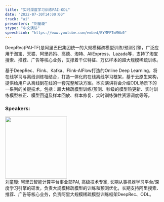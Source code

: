 ```yaml
---
title: "实时深度学习训练PAI-ODL"
date: "2022-07-30T14:00:00"
track: "ai"
presenters: "刘童璇"
stype: "中文演讲"
speechLink: "https://www.youtube.com/embed/EYMFFTmM6b0"
---
```

DeepRec(PAI-TF)是阿里巴巴集团统一的大规模稀疏模型训练/预测引擎，广泛应用于淘宝、天猫、阿里妈妈、高德、淘特、AliExpress、Lazada等，支持了淘宝搜索、推荐、广告等核心业务，支撑着千亿特征、万亿样本的超大规模稀疏训练。

基于DeepRec、Flink、Kafka、Flink-AIFlow打造的Online Deep Learning，将在线学习与离线训练相结合，打造一体化的在线离线学习框架，基于云原生架构，提供给用户从离线到在线的一套完整解决方案。本次演讲将会介绍ODL场景下的一系列的关键技术，包括：超大稀疏模型训练/预测、秒级的模型热更新、实时训练模型校正、模型回退及样本回放、样本修复、实时训练弹性资源调度等等。
 ### Speakers: 
 <img src="images/speaker/1056.png" width="200" /><br>刘童璇: 阿里云智能计算平台事业部PAI, 高级技术专家, 长期从事机器学习平台/深度学习引擎的研发，负责大规模稀疏模型的训练和预测优化，长期支持阿里搜索、推荐、广告等核心业务，负责阿里大规模稀疏模型训练框架DeepRec、ODL。

 